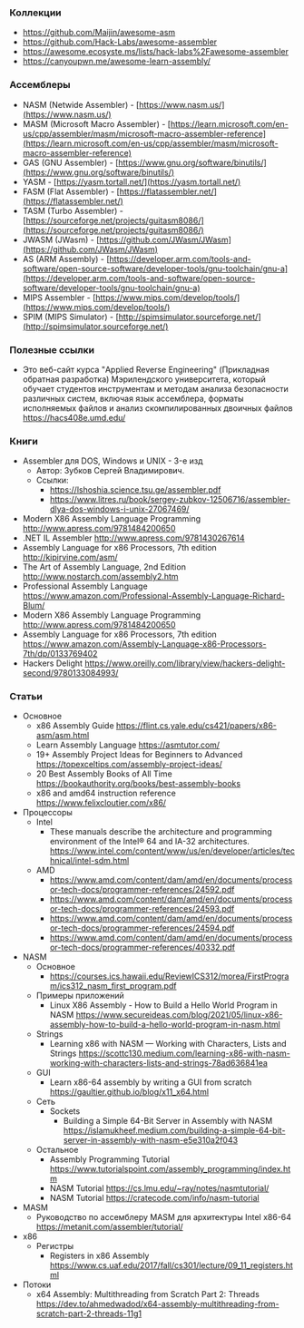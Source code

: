 
### Коллекции

- https://github.com/Maijin/awesome-asm
- https://github.com/Hack-Labs/awesome-assembler
- https://awesome.ecosyste.ms/lists/hack-labs%2Fawesome-assembler
- https://canyoupwn.me/awesome-learn-assembly/

### Ассемблеры

- NASM (Netwide Assembler) - [https://www.nasm.us/](https://www.nasm.us/)
- MASM (Microsoft Macro Assembler) - [https://learn.microsoft.com/en-us/cpp/assembler/masm/microsoft-macro-assembler-reference](https://learn.microsoft.com/en-us/cpp/assembler/masm/microsoft-macro-assembler-reference)
- GAS (GNU Assembler) - [https://www.gnu.org/software/binutils/](https://www.gnu.org/software/binutils/)
- YASM - [https://yasm.tortall.net/](https://yasm.tortall.net/)
- FASM (Flat Assembler) - [https://flatassembler.net/](https://flatassembler.net/)
- TASM (Turbo Assembler) - [https://sourceforge.net/projects/guitasm8086/](https://sourceforge.net/projects/guitasm8086/)
- JWASM (JWasm) - [https://github.com/JWasm/JWasm](https://github.com/JWasm/JWasm)
- AS (ARM Assembly) - [https://developer.arm.com/tools-and-software/open-source-software/developer-tools/gnu-toolchain/gnu-a](https://developer.arm.com/tools-and-software/open-source-software/developer-tools/gnu-toolchain/gnu-a)
- MIPS Assembler - [https://www.mips.com/develop/tools/](https://www.mips.com/develop/tools/)
- SPIM (MIPS Simulator) - [http://spimsimulator.sourceforge.net/](http://spimsimulator.sourceforge.net/)

### Полезные ссылки

- Это веб-сайт курса "Applied Reverse Engineering" (Прикладная обратная разработка) Мэрилендского университета, который обучает студентов инструментам и методам анализа безопасности различных систем, включая язык ассемблера, форматы исполняемых файлов и анализ скомпилированных двоичных файлов https://hacs408e.umd.edu/

### Книги

- Assembler для DOS, Windows и UNIX - 3-е
изд 
    - Автор: Зубков Сергей Владимирович.
    - Ссылки:
        - https://lshoshia.science.tsu.ge/assembler.pdf
        - https://www.litres.ru/book/sergey-zubkov-12506716/assembler-dlya-dos-windows-i-unix-27067469/
- Modern X86 Assembly Language Programming http://www.apress.com/9781484200650
- .NET IL Assembler http://www.apress.com/9781430267614
- Assembly Language for x86 Processors, 7th edition http://kipirvine.com/asm/
- The Art of Assembly Language, 2nd Edition http://www.nostarch.com/assembly2.htm
- Professional Assembly Language https://www.amazon.com/Professional-Assembly-Language-Richard-Blum/
- Modern X86 Assembly Language Programming http://www.apress.com/9781484200650
- Assembly Language for x86 Processors, 7th edition https://www.amazon.com/Assembly-Language-x86-Processors-7th/dp/0133769402
- Hackers Delight https://www.oreilly.com/library/view/hackers-delight-second/9780133084993/

### Статьи

- Основное
    - x86 Assembly Guide https://flint.cs.yale.edu/cs421/papers/x86-asm/asm.html
    - Learn Assembly Language https://asmtutor.com/
    - 19+ Assembly Project Ideas for Beginners to Advanced https://topexceltips.com/assembly-project-ideas/
    - 20 Best Assembly Books of All Time https://bookauthority.org/books/best-assembly-books
    - x86 and amd64 instruction reference https://www.felixcloutier.com/x86/
- Процессоры
    - Intel
        - These manuals describe the architecture and programming environment of the Intel® 64 and IA-32 architectures. https://www.intel.com/content/www/us/en/developer/articles/technical/intel-sdm.html
    - AMD
        - https://www.amd.com/content/dam/amd/en/documents/processor-tech-docs/programmer-references/24592.pdf
        - https://www.amd.com/content/dam/amd/en/documents/processor-tech-docs/programmer-references/24593.pdf
        - https://www.amd.com/content/dam/amd/en/documents/processor-tech-docs/programmer-references/24594.pdf
        - https://www.amd.com/content/dam/amd/en/documents/processor-tech-docs/programmer-references/40332.pdf
- NASM
    - Основное
        - https://courses.ics.hawaii.edu/ReviewICS312/morea/FirstProgram/ics312_nasm_first_program.pdf
    - Примеры приложений
        - Linux X86 Assembly - How to Build a Hello World Program in NASM https://www.secureideas.com/blog/2021/05/linux-x86-assembly-how-to-build-a-hello-world-program-in-nasm.html
    - Strings
        - Learning x86 with NASM — Working with Characters, Lists and Strings https://scottc130.medium.com/learning-x86-with-nasm-working-with-characters-lists-and-strings-78ad636841ea
    - GUI
        - Learn x86-64 assembly by writing a GUI from scratch https://gaultier.github.io/blog/x11_x64.html
    - Сеть
        - Sockets
            - Building a Simple 64-Bit Server in Assembly with NASM https://islamukheef.medium.com/building-a-simple-64-bit-server-in-assembly-with-nasm-e5e310a2f043
    - Остальное
        - Assembly Programming Tutorial https://www.tutorialspoint.com/assembly_programming/index.htm
        - NASM Tutorial https://cs.lmu.edu/~ray/notes/nasmtutorial/
        - NASM Tutorial https://cratecode.com/info/nasm-tutorial
- MASM
    - Руководство по ассемблеру MASM для архитектуры Intel x86-64 https://metanit.com/assembler/tutorial/
- x86
    - Регистры
        - Registers in x86 Assembly https://www.cs.uaf.edu/2017/fall/cs301/lecture/09_11_registers.html
- Потоки
    - x64 Assembly: Multithreading from Scratch Part 2: Threads https://dev.to/ahmedwadod/x64-assembly-multithreading-from-scratch-part-2-threads-11g1
